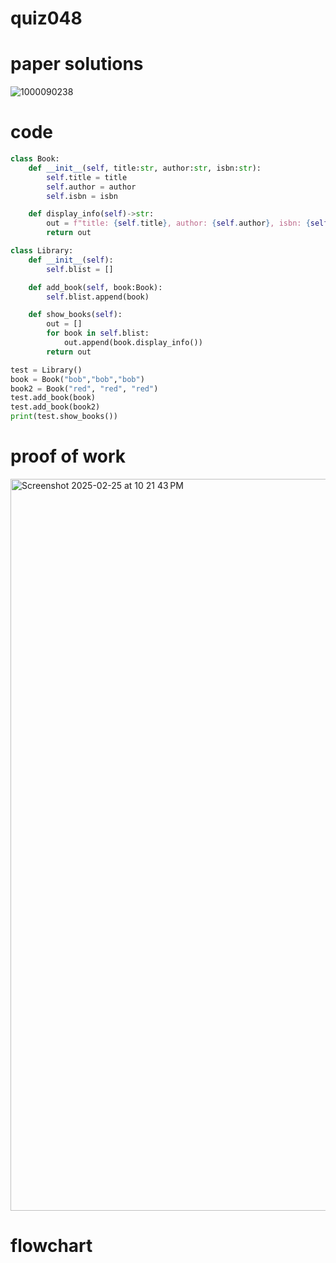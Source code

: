 # quiz048

# paper solutions
![1000090238](https://github.com/user-attachments/assets/479f4865-4de7-4b56-9bc5-bb8d56266a90)

# code
```.py
class Book:
    def __init__(self, title:str, author:str, isbn:str):
        self.title = title
        self.author = author
        self.isbn = isbn

    def display_info(self)->str:
        out = f"title: {self.title}, author: {self.author}, isbn: {self.isbn}."
        return out

class Library:
    def __init__(self):
        self.blist = []

    def add_book(self, book:Book):
        self.blist.append(book)

    def show_books(self):
        out = []
        for book in self.blist:
            out.append(book.display_info())
        return out

test = Library()
book = Book("bob","bob","bob")
book2 = Book("red", "red", "red")
test.add_book(book)
test.add_book(book2)
print(test.show_books())
```
# proof of work
<img width="1171" alt="Screenshot 2025-02-25 at 10 21 43 PM" src="https://github.com/user-attachments/assets/cf40b7f9-c54f-424d-aab8-38f6bb924733" />

# flowchart
